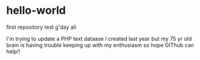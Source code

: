 # hello-world
first repository test
g'day all

I'm trying to update a PHP text dataase I created last year
but my 75 yr old brain is having trouble keeping up with my enthusiasm
so hope GIThub can help!!
